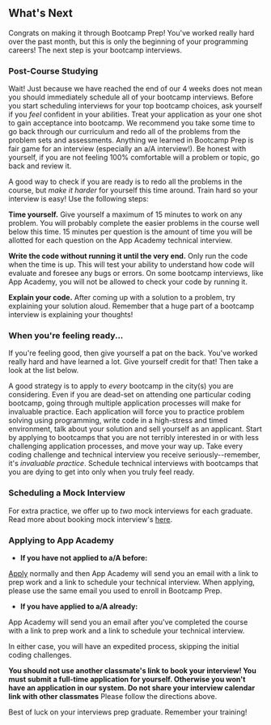 ## What's Next

Congrats on making it through Bootcamp Prep! You've worked really hard over the
past month, but this is only the beginning of your programming careers! The next
step is your bootcamp interviews.

### Post-Course Studying

Wait! Just because we have reached the end of our 4 weeks does not mean you should
immediately schedule all of your bootcamp interviews. Before you start scheduling
interviews for your top bootcamp choices, ask yourself if you *feel* confident in
your abilities. Treat your application as your one shot to gain acceptance into
bootcamp. We recommend you take some time to go back through our curriculum and
redo all of the problems from the problem sets and assessments. Anything we learned
in Bootcamp Prep is fair game for an interview (especially an a/A interview!).
Be honest with yourself, if you are not feeling 100% comfortable will a problem or
topic, go back and review it.

A good way to check if you are ready is to redo all the problems in the course,
but *make it harder* for yourself this time around. Train hard so your interview is
easy! Use the following steps:

**Time yourself.** Give yourself a maximum of 15 minutes to work on any problem.
You will probably complete the easier problems in the course well below this time.
15 minutes per question is the amount of time you will be allotted for each question
on the App Academy technical interview.

**Write the code without running it until the very end.** Only run the code when
the time is up. This will test your ability to understand how code will evaluate
and foresee any bugs or errors. On some bootcamp interviews, like App Academy,
you will not be allowed to check your code by running it.

**Explain your code.** After coming up with a solution to a problem, try explaining
your solution aloud. Remember that a huge part of a bootcamp interview is explaining
your thoughts!

### When you're feeling ready...

If you're feeling good, then give yourself a pat on the back. You've worked really hard and have learned a lot. Give yourself credit for that! Then take a look at the list below.

A good strategy is to apply to *every* bootcamp in the city(s) you are considering.
Even if you are dead-set on attending one particular coding bootcamp, going through multiple application processes will make for invaluable practice. Each application will force you to practice problem solving using programming, write code in a high-stress and timed environment, talk about your solution and sell yourself as an applicant. Start by applying to bootcamps that you are not terribly interested in or with less challenging application processes, and move your way up. Take every coding challenge and technical interview you receive seriously--remember, it's *invaluable practice*. Schedule technical interviews with bootcamps that you are dying to get into only when you truly feel ready.

### Scheduling a Mock Interview

For extra practice, we offer up to *two* mock interviews for each graduate. Read
more about booking mock interview's [here][mock-interviews].

### Applying to App Academy

- **If you have not applied to a/A before:**

[Apply][app_academy_app] normally and then App Academy will send you an email with a link to prep work and a link to schedule your technical interview. When applying, please use the same email you used to enroll in Bootcamp Prep.

- **If you have applied to a/A already:**

App Academy will send you an email after you've completed the course with a link to prep work and a link to schedule your technical interview.

In either case, you will have an expedited process, skipping the initial coding
challenges.

**You should not use another classmate's link to book your interview! You must submit a full-time application for yourself. Otherwise you won't have an application in our system. Do not share your interview calendar link with other classmates** Please follow the directions above.


Best of luck on your interviews prep graduate. Remember your training!

[mock-interviews]: /other/mock_interviews.md
[app_academy_app]: https://www.appacademy.io/immersive/application/full-time
